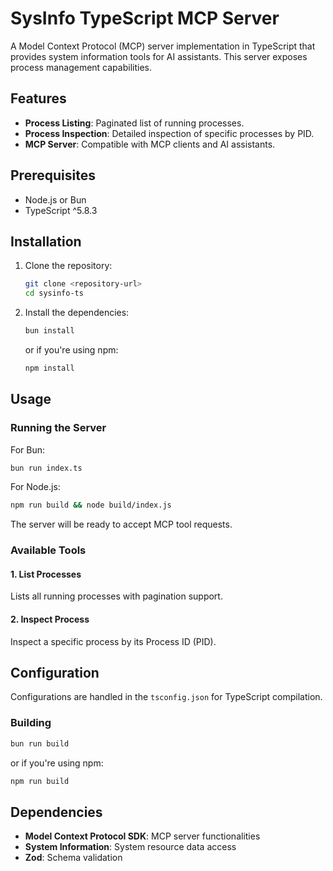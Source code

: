 # SysInfo TypeScript MCP Server

A Model Context Protocol (MCP) server implementation in TypeScript that provides system information tools for AI assistants. This server exposes process management capabilities.

## Features

- **Process Listing**: Paginated list of running processes.
- **Process Inspection**: Detailed inspection of specific processes by PID.
- **MCP Server**: Compatible with MCP clients and AI assistants.

## Prerequisites

- Node.js or Bun
- TypeScript ^5.8.3

## Installation

1. Clone the repository:
   ```bash
   git clone <repository-url>
   cd sysinfo-ts
   ```

2. Install the dependencies:
   ```bash
   bun install
   ```
   or if you're using npm:
   ```bash
   npm install
   ```

## Usage

### Running the Server

For Bun:
```bash
bun run index.ts
```

For Node.js:
```bash
npm run build && node build/index.js
```

The server will be ready to accept MCP tool requests.

### Available Tools

#### 1. List Processes
Lists all running processes with pagination support.

#### 2. Inspect Process
Inspect a specific process by its Process ID (PID).

## Configuration

Configurations are handled in the `tsconfig.json` for TypeScript compilation.

### Building

```bash
bun run build
```

or if you're using npm:
```bash
npm run build
```

## Dependencies

- **Model Context Protocol SDK**: MCP server functionalities
- **System Information**: System resource data access
- **Zod**: Schema validation
